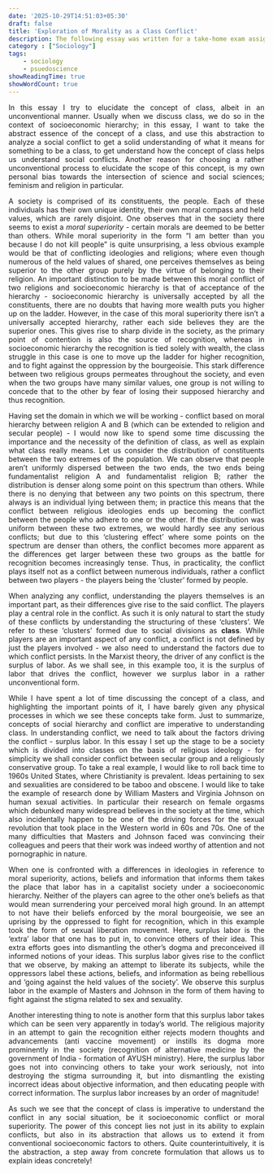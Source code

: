 ```yaml
---
date: '2025-10-29T14:51:03+05:30'
draft: false
title: 'Exploration of Morality as a Class Conflict'
description: The following essay was written for a take-home exam assigned by my humanities instructor where we had to explain the concept of class in the context of some social conflict. 
category : ["Sociology"]
tags:
    - sociology
    - psuedoscience
showReadingTime: true
showWordCount: true
---
```


<div style="text-align: justify;">

In this essay I try to elucidate the concept of class, albeit in an unconventional manner. Usually when we discuss class, we do so in the context of socioeconomic hierarchy; in this essay, I want to take the abstract essence of the concept of a class, and use this abstraction to analyze a social conflict to get a solid understanding of what it means for something to be a class, to get understand how the concept of class helps us understand social conflicts. Another reason for choosing a rather unconventional process to elucidate the scope of this concept, is my own personal bias towards the intersection of science and social sciences; feminism and religion in particular.

A society is comprised of its constituents, the people. Each of these individuals has their own unique identity, their own moral compass and held values, which are rarely disjoint. One observes that in the society there seems to exist a *moral superiority -* certain morals are deemed to be better than others. While moral superiority in the form “I am better than you because I do not kill people” is quite unsurprising, a less obvious example would be that of conflicting ideologies and religions; where even though numerous of the held values of shared, one perceives themselves as being superior to the other group purely by the virtue of belonging to their religion. An important distinction to be made between this moral conflict of two religions and socioeconomic hierarchy is that of acceptance of the hierarchy - socioeconomic hierarchy is universally accepted by all the constituents, there are no doubts that having more wealth puts you higher up on the ladder. However, in the case of this moral superiority there isn’t a universally accepted hierarchy, rather each side believes they are the superior ones. This gives rise to sharp divide in the society, as the primary point of contention is also the source of recognition, whereas in socioeconomic hierarchy the recognition is tied solely with wealth, the class struggle in this case is one to move up the ladder for higher recognition, and to fight against the oppression by the bourgeoisie. This stark difference between two religious groups permeates throughout the society, and even when the two groups have many similar values, one group is not willing to concede that to the other by fear of losing their supposed hierarchy and thus recognition. 

Having set the domain in which we will be working - conflict based on moral hierarchy between religion A and B (which can be extended to religion and secular people) - I would now like to spend some time discussing the importance and the necessity of the definition of class, as well as explain what class really means. Let us consider the distribution of constituents between the two extremes of the population. We can observe that people aren’t uniformly dispersed between the two ends, the two ends being fundamentalist religion A and fundamentalist religion B; rather the distribution is denser along some point on this spectrum than others. While there is no denying that between any two points on this spectrum, there always is an individual lying between them; in practice this means that the conflict between religious ideologies ends up becoming the conflict between the people who adhere to one or the other. If the distribution was uniform between these two extremes, we would hardly see any serious conflicts; but due to this ‘clustering effect’ where some points on the spectrum are denser than others, the conflict becomes more apparent as the differences get larger between these two groups as the battle for recognition becomes increasingly tense. Thus, in practicality, the conflict plays itself not as a conflict between numerous individuals, rather a conflict between two players - the players being the ‘cluster’ formed by people. 

When analyzing any conflict, understanding the players themselves is an important part, as their differences give rise to the said conflict. The players play a central role in the conflict. As such it is only natural to start the study of these conflicts by understanding the structuring of these ‘clusters’. We refer to these ‘clusters’ formed due to social divisions as **class**. While players are an important aspect of any conflict, a conflict is not defined by just the players involved - we also need to understand the factors due to which conflict persists. In the Marxist theory, the driver of any conflict is the surplus of labor. As we shall see, in this example too, it is the surplus of labor that drives the conflict, however we surplus labor in a rather unconventional form. 

While I have spent a lot of time discussing the concept of a class, and highlighting the important points of it, I have barely given any physical processes in which we see these concepts take form. Just to summarize, concepts of social hierarchy and conflict are imperative to understanding class. In understanding conflict, we need to talk about the factors driving the conflict - surplus labor. In this essay I set up the stage to be a society which is divided into classes on the basis of religious ideology - for simplicity we shall consider conflict between secular group and a religiously conservative group. To take a real example, I would like to roll back time to 1960s United States, where Christianity is prevalent. Ideas pertaining to sex and sexualities are considered to be taboo and obscene. I would like to take the example of research done by William Masters and Virginia Johnson on human sexual activities. In particular their research on female orgasms which debunked many widespread believes in the society at the time, which also incidentally happen to be one of the driving forces for the sexual revolution that took place in the Western world in 60s and 70s. One of the many difficulties that Masters and Johnson faced was convincing their colleagues and peers that their work was indeed worthy of attention and not pornographic in nature. 

When one is confronted with a differences in ideologies in reference to moral superiority, actions, beliefs and information that informs them takes the place that labor has in a capitalist society under a socioeconomic hierarchy. Neither of the players can agree to the other one’s beliefs as that would mean surrendering your perceived moral high ground. In an attempt to not have their beliefs enforced by the moral bourgeoisie, we see an uprising by the oppressed to fight for recognition, which in this example took the form of sexual liberation movement. Here, surplus labor is the ‘extra’ labor that one has to put in, to convince others of their idea. This extra efforts goes into dismantling the other’s dogma and preconceived ill informed notions of your ideas. This surplus labor gives rise to the conflict that we observe, by making an attempt to liberate its subjects, while the oppressors label these actions, beliefs, and information as being rebellious and ‘going against the held values of the society’. We observe this surplus labor in the example of Masters and Johnson in the form of them having to fight against the stigma related to sex and sexuality.

Another interesting thing to note is another form that this surplus labor takes which can be seen very apparently in today’s world. The religious majority in an attempt to gain the recognition either rejects modern thoughts and advancements (anti vaccine movement) or instills its dogma more prominently in the society (recognition of alternative medicine by the government of India - formation of AYUSH ministry). Here, the surplus labor goes not into convincing others to take your work seriously, not into destroying the stigma surrounding it, but into dismantling the existing incorrect ideas about objective information, and then educating people with correct information. The surplus labor increases by an order of magnitude! 

As such we see that the concept of class is imperative to understand the conflict in any social situation, be it socioeconomic conflict or moral superiority. The power of this concept lies not just in its ability to explain conflicts, but also in its abstraction that allows us to extend it from conventional socioeconomic factors to others. Quite counterintuitively, it is the abstraction, a step away from concrete formulation that allows us to explain ideas concretely!

</div>